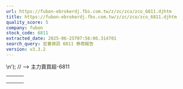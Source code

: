 ```yaml
---
url: https://fubon-ebrokerdj.fbs.com.tw/z/zc/zco/zco_6811.djhtm
title: https://fubon-ebrokerdj.fbs.com.tw/z/zc/zco/zco_6811.djhtm
quality_score: 5
company: fubon
stock_code: 6811
extracted_date: 2025-06-25T07:56:06.314701
search_query: 宏碁資訊 6811 券商報告
version: v3.3.2
---
```


\n');
// -->
主力賣買超-6811


|  |  |  |
| --- | --- | --- |
|  | | |
|  | |  |  |  |  |  |  |  |  |  |  |  |  |  |  |  |  |  |  |  |  |  |  |  |  |  |  |  |  |  |  |  |  |  |  |  |  |  |  |  |  |  |  |  |  |  |  |  |  |  |  |  |  |  |  |  |  |  |  |  |  |  |  |  |  |  |  |  |  |  |  |  |  |  |  |  |  |  |  |  |  |  |  |  |  |  |  |  |  |  |  |  |  |  |  |  |  |  |  |  |  |  |  |  |  |  |  |  |  |  |  |  |  |  |  |  |  |  |  |  |  |  |  |  |  |  |  |  |  |  |  |  |  |  |  |  |  |  |  |  |  |  |  |  |  |  |  |  |  |  |  |  |  |  |  |  |  |  |  |  |  |  |  |  |  |  |  |  |  |  |  |  |  |  |  |  |  |  |  |  |  |  |  |  |  |  |  |  |  |  |  |  |  |  |  |  |  |  |  |  |  |  |  |  |  |  |  |  |  |  |  |  |  |  |  |  |  |  |  |  |  |  |  |  |  |  |  |  |  |  |  |  |  |  |  |  |  |  |  |  |  |  |  |  | | --- | --- | --- | --- | --- | --- | --- | --- | --- | --- | --- | --- | --- | --- | --- | --- | --- | --- | --- | --- | --- | --- | --- | --- | --- | --- | --- | --- | --- | --- | --- | --- | --- | --- | --- | --- | --- | --- | --- | --- | --- | --- | --- | --- | --- | --- | --- | --- | --- | --- | --- | --- | --- | --- | --- | --- | --- | --- | --- | --- | --- | --- | --- | --- | --- | --- | --- | --- | --- | --- | --- | --- | --- | --- | --- | --- | --- | --- | --- | --- | --- | --- | --- | --- | --- | --- | --- | --- | --- | --- | --- | --- | --- | --- | --- | --- | --- | --- | --- | --- | --- | --- | --- | --- | --- | --- | --- | --- | --- | --- | --- | --- | --- | --- | --- | --- | --- | --- | --- | --- | --- | --- | --- | --- | --- | --- | --- | --- | --- | --- | --- | --- | --- | --- | --- | --- | --- | --- | --- | --- | --- | --- | --- | --- | --- | --- | --- | --- | --- | --- | --- | --- | --- | --- | --- | --- | --- | --- | --- | --- | --- | --- | --- | --- | --- | --- | --- | --- | --- | --- | --- | --- | --- | --- | --- | --- | --- | --- | --- | --- | --- | --- | --- | --- | --- | --- | --- | --- | --- | --- | --- | --- | --- | --- | --- | --- | --- | --- | --- | --- | --- | --- | --- | --- | --- | --- | --- | --- | --- | --- | --- | --- | --- | --- | --- | --- | --- | --- | --- | --- | --- | --- | --- | --- | --- | --- | --- | --- | --- | --- | --- | --- | --- | --- | --- | --- | --- | --- | --- | --- | --- | --- | --- | | |  |  |  |  |  |  |  |  |  |  | | --- | --- | --- | --- | --- | --- | --- | --- | --- | --- | | 宏�硌穈T(6811)主力進出比較圖 | | | | | | | | | | | |  | | --- | | 總表 單一 | |  | | | | | | | | | | | | 宏�硌穈T(6811) 券商分點-進出明細 單位：張　最後更新日：2025/06/24 | | | | | | | | | | | 請選擇 近一日 近五日 近十日 近20日 近40日 近60日 近120日 近240日 　自設區間： 從　  年  月  日 ∼  年  月  日 | | | | | | | | | | | 買超 | | | | | 賣超 | | | | | | 買超券商 | 買進 | 賣出 | 買超 | 佔成交比重 | 賣超券商 | 買進 | 賣出 | 賣超 | 佔成交比重 | | [凱基-台北](/z/zc/zco/zco0/zco0.djhtm?a=6811&b=9268&BHID=9200) | 46 | 2 | 44 | 23.66% | [元大證券](/z/zc/zco/zco0/zco0.djhtm?a=6811&b=9800&BHID=9800) | 6 | 27 | 21 | 11.29% | | [兆豐證券](/z/zc/zco/zco0/zco0.djhtm?a=6811&b=7000&BHID=7000) | 15 | 0 | 15 | 8.06% | [富邦-台北](/z/zc/zco/zco0/zco0.djhtm?a=6811&b=9623&BHID=9600) | 0 | 12 | 12 | 6.45% | | [新加坡商瑞銀](/z/zc/zco/zco0/zco0.djhtm?a=6811&b=1650&BHID=1650) | 17 | 5 | 12 | 6.45% | [元大-新生](/z/zc/zco/zco0/zco0.djhtm?a=6811&b=0039003800310058&BHID=9800) | 0 | 12 | 12 | 6.45% | | [宏遠-中和](/z/zc/zco/zco0/zco0.djhtm?a=6811&b=0031003200360048&BHID=1260) | 8 | 0 | 8 | 4.3% | [兆豐-三民](/z/zc/zco/zco0/zco0.djhtm?a=6811&b=0037003000300068&BHID=7000) | 0 | 9 | 9 | 4.84% | | [港商野村](/z/zc/zco/zco0/zco0.djhtm?a=6811&b=1560&BHID=1560) | 7 | 0 | 7 | 3.76% | [凱基-高美館](/z/zc/zco/zco0/zco0.djhtm?a=6811&b=9215&BHID=9200) | 0 | 9 | 9 | 4.84% | | [康和-板橋](/z/zc/zco/zco0/zco0.djhtm?a=6811&b=0038003400350044&BHID=8450) | 7 | 0 | 7 | 3.76% | [統一-城中](/z/zc/zco/zco0/zco0.djhtm?a=6811&b=5854&BHID=5850) | 0 | 6 | 6 | 3.23% | | [元大-新盛](/z/zc/zco/zco0/zco0.djhtm?a=6811&b=9869&BHID=9800) | 6 | 0 | 6 | 3.23% | [元富-城中](/z/zc/zco/zco0/zco0.djhtm?a=6811&b=0035003900320045&BHID=5920) | 0 | 6 | 6 | 3.23% | | [元大-內湖](/z/zc/zco/zco0/zco0.djhtm?a=6811&b=003900380039004e&BHID=9800) | 5 | 0 | 5 | 2.69% | [台灣摩根士丹利](/z/zc/zco/zco0/zco0.djhtm?a=6811&b=1470&BHID=1470) | 0 | 4 | 4 | 2.15% | | [富邦-新店](/z/zc/zco/zco0/zco0.djhtm?a=6811&b=9661&BHID=9600) | 15 | 10 | 5 | 2.69% | [富邦-羅東](/z/zc/zco/zco0/zco0.djhtm?a=6811&b=9634&BHID=9600) | 0 | 4 | 4 | 2.15% | | [國泰-敦南](/z/zc/zco/zco0/zco0.djhtm?a=6811&b=8888&BHID=8880) | 4 | 1 | 3 | 1.61% | [寶盛](/z/zc/zco/zco0/zco0.djhtm?a=6811&b=5460&BHID=5460) | 0 | 3 | 3 | 1.61% | | [凱基-站前](/z/zc/zco/zco0/zco0.djhtm?a=6811&b=0039003200300046&BHID=9200) | 2 | 0 | 2 | 1.08% | [凱基](/z/zc/zco/zco0/zco0.djhtm?a=6811&b=9200&BHID=9200) | 5 | 8 | 3 | 1.61% | | [臺銀-金山](/z/zc/zco/zco0/zco0.djhtm?a=6811&b=0031003000340044&BHID=1040) | 1 | 0 | 1 | 0.54% | [富邦-仁愛](/z/zc/zco/zco0/zco0.djhtm?a=6811&b=9676&BHID=9600) | 1 | 3 | 2 | 1.08% | | [美林](/z/zc/zco/zco0/zco0.djhtm?a=6811&b=1440&BHID=1440) | 4 | 3 | 1 | 0.54% | [富邦-高雄](/z/zc/zco/zco0/zco0.djhtm?a=6811&b=9659&BHID=9600) | 0 | 2 | 2 | 1.08% | | [統一-嘉義](/z/zc/zco/zco0/zco0.djhtm?a=6811&b=5858&BHID=5850) | 1 | 0 | 1 | 0.54% | [國票-南崁](/z/zc/zco/zco0/zco0.djhtm?a=6811&b=0037003700390045&BHID=7790) | 1 | 3 | 2 | 1.08% | | [中國信託-忠孝](/z/zc/zco/zco0/zco0.djhtm?a=6811&b=6162&BHID=6160) | 1 | 0 | 1 | 0.54% | [康和-南崁](/z/zc/zco/zco0/zco0.djhtm?a=6811&b=0038003400350053&BHID=8450) | 0 | 2 | 2 | 1.08% | | 合計買超張數 | 118 | | | | 合計賣超張數 | 97 | | | | | 平均買超成本 | 240.69 | | | | 平均賣超成本 | 240.46 | | | | | 【註1】合計買超或賣超，為上述家數合計。  【註2】平均買超或賣超成本，為上述家數合計買賣超金額/上述家數合計買賣超張數。 | | | | | | | | | | | |  |
|  | | |